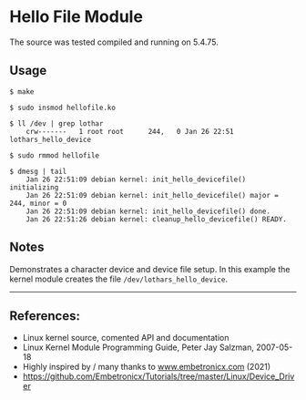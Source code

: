 # Hello File Module

The source was tested compiled and running on 5.4.75.  


## Usage

```
$ make

$ sudo insmod hellofile.ko

$ ll /dev | grep lothar
    crw-------   1 root root      244,   0 Jan 26 22:51 lothars_hello_device

$ sudo rmmod hellofile

$ dmesg | tail
    Jan 26 22:51:09 debian kernel: init_hello_devicefile() initializing
    Jan 26 22:51:09 debian kernel: init_hello_devicefile() major = 244, minor = 0
    Jan 26 22:51:09 debian kernel: init_hello_devicefile() done.
    Jan 26 22:51:26 debian kernel: cleanup_hello_devicefile() READY.
```


## Notes

Demonstrates a character device and device file setup. In this example the kernel module creates the file `/dev/lothars_hello_device`.  

---

## References:
 * Linux kernel source, comented API and documentation
 * Linux Kernel Module Programming Guide, Peter Jay Salzman, 2007-05-18
 * Highly inspired by / many thanks to www.embetronicx.com (2021)
 * https://github.com/Embetronicx/Tutorials/tree/master/Linux/Device_Driver
